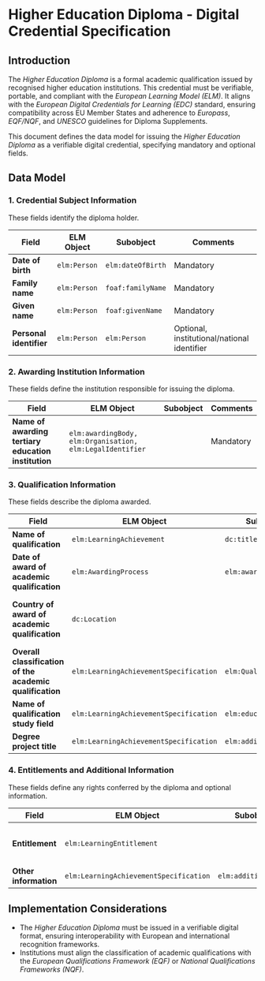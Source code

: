 # **Higher Education Diploma - Digital Credential Specification**

## **Introduction**
The *Higher Education Diploma* is a formal academic qualification issued by recognised higher education institutions. This credential must be verifiable, portable, and compliant with the *European Learning Model (ELM)*. It aligns with the *European Digital Credentials for Learning (EDC)* standard, ensuring compatibility across EU Member States and adherence to *Europass*, *EQF/NQF*, and *UNESCO* guidelines for Diploma Supplements.

This document defines the data model for issuing the *Higher Education Diploma* as a verifiable digital credential, specifying mandatory and optional fields.



## **Data Model**

### **1. Credential Subject Information**
These fields identify the diploma holder.

| **Field**               | **ELM Object** | **Subobject**          | **Comments** |
|-------------------------|---------------|------------------------|-------------|
| **Date of birth**       | `elm:Person`  | `elm:dateOfBirth`      | Mandatory |
| **Family name**         | `elm:Person`  | `foaf:familyName`      | Mandatory |
| **Given name**         | `elm:Person`  | `foaf:givenName`      | Mandatory |
| **Personal identifier** | `elm:Person`  | `elm:Person`          | Optional, institutional/national identifier |


### **2. Awarding Institution Information**
These fields define the institution responsible for issuing the diploma.

| **Field**                                        | **ELM Object**                                   | **Subobject** | **Comments** |
|--------------------------------------------------|-------------------------------------------------|-------------|-------------|
| **Name of awarding tertiary education institution** | `elm:awardingBody, elm:Organisation, elm:LegalIdentifier` |  | Mandatory |



### **3. Qualification Information**
These fields describe the diploma awarded.

| **Field**                                       | **ELM Object**                         | **Subobject**       | **Comments** |
|-------------------------------------------------|----------------------------------------|-------------------|-------------|
| **Name of qualification**                       | `elm:LearningAchievement`             | `dc:title`        | Mandatory |
| **Date of award of academic qualification**     | `elm:AwardingProcess`                 | `elm:awardingDate`| Mandatory |
| **Country of award of academic qualification**  | `dc:Location`                         |                   | Optional, defined according to EC/Europass/UNESCO guidelines for Diploma Supplement |
| **Overall classification of the academic qualification** | `elm:LearningAchievementSpecification` | `elm:Qualification` | Mandatory, aligned with EQF/NQF |
| **Name of qualification study field**           | `elm:LearningAchievementSpecification` | `elm:educationSubject` | Optional |
| **Degree project title**                        | `elm:LearningAchievementSpecification` | `elm:additionalNote` | Optional |



### **4. Entitlements and Additional Information**
These fields define any rights conferred by the diploma and optional information.

| **Field**             | **ELM Object**               | **Subobject**         | **Comments** |
|-----------------------|----------------------------|----------------------|-------------|
| **Entitlement**       | `elm:LearningEntitlement`  |                      | Optional (e.g., nursing qualification) |
| **Other information** | `elm:LearningAchievementSpecification` | `elm:additionalNote` | Optional |



## **Implementation Considerations**
- The *Higher Education Diploma* must be issued in a verifiable digital format, ensuring interoperability with European and international recognition frameworks.
- Institutions must align the classification of academic qualifications with the *European Qualifications Framework (EQF)* or *National Qualifications Frameworks (NQF)*.


